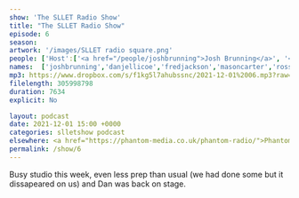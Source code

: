 ```yaml
---
show: 'The SLLET Radio Show'
title: "The SLLET Radio Show"
episode: 6
season: 
artwork: '/images/SLLET radio square.png'
people: ['Host':['<a href="/people/joshbrunning">Josh Brunning</a>', '<a href="/people/danjellicoe">Dan Jellicoe</a>'], 'Guests': ['<a href="/people/fredjackson">Fred Jackson</a>','<a href="/people/masoncarter">Mason Carter</a>','<a href="/people/rossgilmour">Ross Gilmour</a>','<a href="/people/alexanderwuytjens/">Alexander Wuytjens</a>','<a href="/people/zsomborszoke">Zsombor Szőke</a>']]
names:  ['joshbrunning','danjellicoe','fredjackson','masoncarter','rossgilmour','alexanderwuytjens','zsomborszoke']
mp3: https://www.dropbox.com/s/f1kg5l7ahubssnc/2021-12-01%2006.mp3?raw=1
filelength: 305998798
duration: 7634
explicit: No

layout: podcast
date: 2021-12-01 15:00 +0000
categories: slletshow podcast
elsewhere: <a href="https://phantom-media.co.uk/phantom-radio/">Phantom Media</a>
permalink: /show/6
---
```


Busy studio this week, even less prep than usual (we had done some but it dissapeared on us) and Dan was back on stage.

